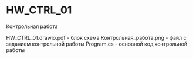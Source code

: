 # HW_CTRL_01
Контрольная работа

HW_CTRL_01.drawio.pdf - блок схема
Контрольная_работа.png - файл с заданием контрольной работы
Program.cs - основной код контрольной работы
